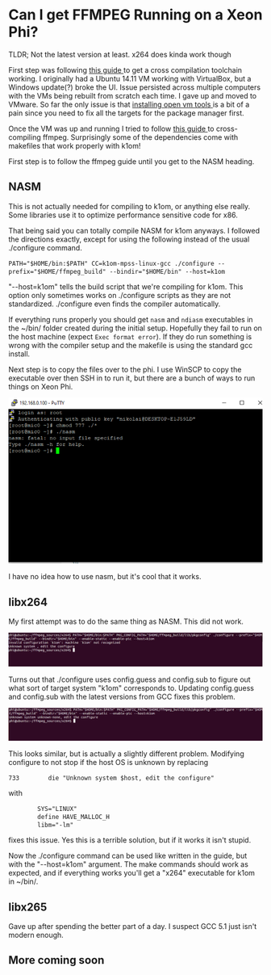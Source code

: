 # Can I get FFMPEG Running on a Xeon Phi?
TLDR; Not the latest version at least. x264 does kinda work though

First step was following <a href= https://aidancrowther.com/project/xeonphi> this guide </a> to get a cross compilation toolchain working. I originally had a Ubuntu 14.11 VM working with VirtualBox, but a Windows update(?) broke the UI. Issue persisted across multiple computers with the VMs being rebuilt from scratch each time. I gave up and moved to VMware. So far the only issue is that <a href=https://docs.vmware.com/en/VMware-Tools/12.1.0/com.vmware.vsphere.vmwaretools.doc/GUID-C48E1F14-240D-4DD1-8D4C-25B6EBE4BB0F.html> installing open vm tools </a> is a bit of a pain since you need to fix all the targets for the package manager first. 

Once the VM was up and running I tried to follow <a href=https://trac.ffmpeg.org/wiki/CompilationGuide/Ubuntu> this guide </a> to cross-compiling ffmpeg. Surprisingly some of the dependencies come with makefiles that work properly with k1om!

First step is to follow the ffmpeg guide until you get to the NASM heading.

## NASM
This is not actually needed for compiling to k1om, or anything else really. Some libraries use it to optimize performance sensitive code for x86.

That being said you can totally compile NASM for k1om anyways. I followed the directions exactly, except for using the following instead of the usual ./configure command.

```
PATH="$HOME/bin:$PATH" CC=k1om-mpss-linux-gcc ./configure --prefix="$HOME/ffmpeg_build" --bindir="$HOME/bin" --host=k1om
```

"--host=k1om" tells the build script that we're compiling for k1om. This option only sometimes works on ./configure scripts as they are not standardized. ./configure even finds the compiler automatically.

If everything runs properly you should get `nasm` and `ndiasm` executables in the ~/bin/ folder created during the initial setup. Hopefully they fail to run on the host machine (expect `Exec format error`). If they do run something is wrong with the compiler setup and the makefile is using the standard gcc install.

Next step is to copy the files over to the phi. I use WinSCP to copy the executable over then SSH in to run it, but there are a bunch of ways to run things on Xeon Phi.

![It works](./Images/NASM%20Running.PNG)

I have no idea how to use nasm, but it's cool that it works.

## libx264
My first attempt was to do the same thing as NASM. This did not work.

![](./Images/x264%20error%201.PNG)

Turns out that ./configure uses config.guess and config.sub to figure out what sort of target system "k1om" corresponds to. Updating config.guess and config.sub with the latest versions from GCC fixes this problem.

![](./Images/x264%20error%202.PNG)

This looks similar, but is actually a slightly different problem. Modifying configure to not stop if the host OS is unknown by replacing

```
733        die "Unknown system $host, edit the configure"
```
with
```
        SYS="LINUX"
        define HAVE_MALLOC_H
        libm="-lm"
```

fixes this issue. Yes this is a terrible solution, but if it works it isn't stupid.

Now the ./configure command can be used like written in the guide, but with the "--host=k1om" argument. The make commands should work as expected, and if everything works you'll get a "x264" executable for k1om in ~/bin/.

## libx265
Gave up after spending the better part of a day. I suspect GCC 5.1 just isn't modern enough.

## More coming soon